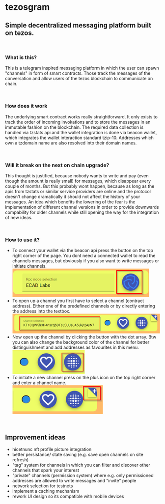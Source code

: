 # tezosgram

## Simple decentralized messaging platform built on tezos.  
<br>

### What is this? 
This is a telegram inspired messaging platform in which the user can spawn "channels" in form of smart contracts. Those track the messages of the conversation and allow users of the tezos blockchain to communicate on chain.

<br>

### How does it work  
The underlying smart contract works really straightforward. It only exists to track the order of incoming invokations and to store the messages in an immutable fashion on the blockchain. The required data collection is handled via tzstats api and the wallet integration is done via beacon wallet, which integrates the wallet interaction standard tzip-10. Addresses which own a tzdomain name are also resolved into their domain names.

<br>

### Will it break on the next on chain upgrade?
This thought is justified, because nobody wants to write and pay (even though the amount is really small) for messages, which disappear every couple of months. But this probably wont happen, because as long as the apis from tzstats or similar service providers are online and the protocol doesn't change dramatically it should not affect the history of your messages. An idea which benefits the lowering of the fear is the implementation of different channel versions in order to provide downwards compability for older channels while still opening the way for the integration of new ideas. 

<br>

### How to use it?
* To connect your wallet via the beacon api press the button on the top right corner of the page. You dont need a connected wallet to read the channels messages, but obviously if you also want to write messages or initiate channels. 
![connect wallet](./misc/instructions/connectWallet.png)  
* To open up a channel you first have to select a channel (contract address). Either one of the predefined channels or by directly entering the address into the textbox.
![select channel](./misc/instructions/selectChannel.png)  
* Now open up the channel by clicking the button with the dot array. Btw you can also change the background color of the channel for better distinguishment and add addresses as favourites in this menu.     
![open channel](./misc/instructions/openChannel.png)
* To initiate a new channel press on the plus icon on the top right corner and enter a channel name.  
![new channel](./misc/instructions/initiateNewChannel.png)

<br>

## Improvement ideas
* hicetnunc nft profile picture integration
* better persistance/ state saving (e.g. save open channels on site refresh)
* "tag" system for channels in which you can filter and discover other channels that spark your interest
* "private" channels (permission system) where e.g. only permissioned addresses are allowed to write messages and "invite" people
* network selection for testnets
* implement a caching mechanism
* rework UI design so its compatible with mobile devices